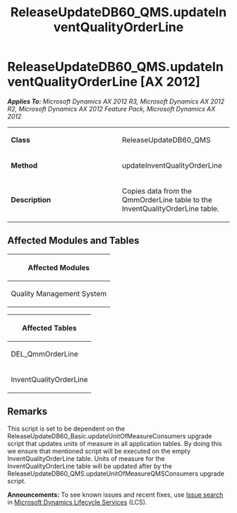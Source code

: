﻿---
title: ReleaseUpdateDB60_QMS.updateInventQualityOrderLine
TOCTitle: ReleaseUpdateDB60_QMS.updateInventQualityOrderLine
ms:assetid: 5b125699-ae80-d0f0-7a29-9303da6cc1cd
ms:mtpsurl: https://msdn.microsoft.com/en-us/library/JJ736303(v=AX.60)
ms:contentKeyID: 49708478
ms.date: 05/18/2015
mtps_version: v=AX.60
---

# ReleaseUpdateDB60\_QMS.updateInventQualityOrderLine [AX 2012]


_**Applies To:** Microsoft Dynamics AX 2012 R3, Microsoft Dynamics AX 2012 R2, Microsoft Dynamics AX 2012 Feature Pack, Microsoft Dynamics AX 2012_

<table>
<colgroup>
<col style="width: 50%" />
<col style="width: 50%" />
</colgroup>
<tbody>
<tr class="odd">
<td><p><strong>Class</strong></p></td>
<td><p>ReleaseUpdateDB60_QMS</p></td>
</tr>
<tr class="even">
<td><p><strong>Method</strong></p></td>
<td><p>updateInventQualityOrderLine</p></td>
</tr>
<tr class="odd">
<td><p><strong>Description</strong></p></td>
<td><p>Copies data from the QmmOrderLine table to the InventQualityOrderLine table.</p></td>
</tr>
</tbody>
</table>


## Affected Modules and Tables

<table>
<colgroup>
<col style="width: 100%" />
</colgroup>
<thead>
<tr class="header">
<th><p>Affected Modules</p></th>
</tr>
</thead>
<tbody>
<tr class="odd">
<td><p>Quality Management System</p></td>
</tr>
</tbody>
</table>


<table>
<colgroup>
<col style="width: 100%" />
</colgroup>
<thead>
<tr class="header">
<th><p>Affected Tables</p></th>
</tr>
</thead>
<tbody>
<tr class="odd">
<td><p>DEL_QmmOrderLine</p></td>
</tr>
<tr class="even">
<td><p>InventQualityOrderLine</p></td>
</tr>
</tbody>
</table>


## Remarks

This script is set to be dependent on the ReleaseUpdateDB60\_Basic.updateUnitOfMeasureConsumers upgrade script that updates units of measure in all application tables. By doing this we ensure that mentioned script will be executed on the empty InventQualityOrderLine table. Units of measure for the InventQualityOrderLine table will be updated after by the ReleaseUpdateDB60\_QMS.updateUnitOfMeasureQMSConsumers upgrade script.

  
**Announcements:** To see known issues and recent fixes, use [Issue search](http://go.microsoft.com/fwlink/?linkid=389258) in [Microsoft Dynamics Lifecycle Services](http://go.microsoft.com/fwlink/?linkid=306505) (LCS).

